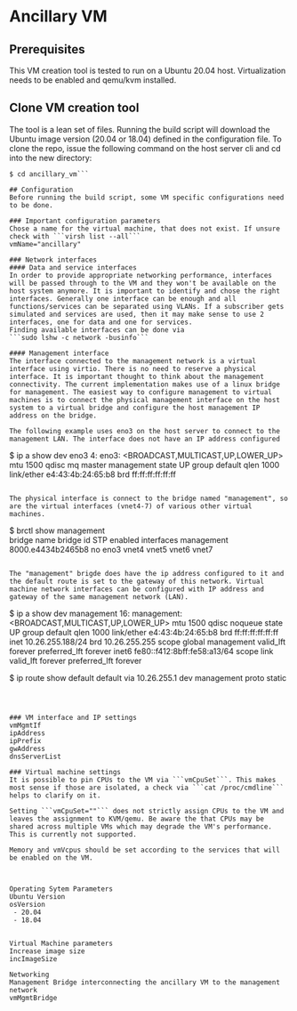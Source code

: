 # Ancillary VM

## Prerequisites
This VM creation tool is tested to run on a Ubuntu 20.04 host. Virtualization needs to be enabled and qemu/kvm installed. 

## Clone VM creation tool
The tool is a lean set of files. Running the build script will download the Ubuntu image version (20.04 or 18.04) defined in the configuration file. To clone the repo, issue the following command on the host server cli and cd into the new directory:
```$ git clone https://github.com/kiedhub/ancillary_vm.git
$ cd ancillary_vm```

## Configuration
Before running the build script, some VM specific configurations need to be done. 

### Important configuration parameters
Chose a name for the virtual machine, that does not exist. If unsure check with ```virsh list --all```
vmName="ancillary"

### Network interfaces
#### Data and service interfaces
In order to provide appropriate networking performance, interfaces will be passed through to the VM and they won't be available on the host system anymore. It is important to identify and chose the right interfaces. Generally one interface can be enough and all functions/services can be separated using VLANs. If a subscriber gets simulated and services are used, then it may make sense to use 2 interfaces, one for data and one for services.
Finding available interfaces can be done via
```sudo lshw -c network -businfo```

#### Management interface
The interface connected to the management network is a virtual interface using virtio. There is no need to reserve a physical interface. It is important thought to think about the management connectivity. The current implementation makes use of a linux bridge for management. The easiest way to configure management to virtual machines is to connect the physical management interface on the host system to a virtual bridge and configure the host management IP address on the bridge.

The following example uses eno3 on the host server to connect to the management LAN. The interface does not have an IP address configured
```
$ ip a show dev eno3
4: eno3: <BROADCAST,MULTICAST,UP,LOWER_UP> mtu 1500 qdisc mq master management state UP group default qlen 1000
    link/ether e4:43:4b:24:65:b8 brd ff:ff:ff:ff:ff:ff
```

The physical interface is connect to the bridge named "management", so are the virtual interfaces (vnet4-7) of various other virtual machines.
```
$ brctl show management    
bridge name     bridge id               STP enabled     interfaces
management              8000.e4434b2465b8       no              eno3
                                                        vnet4
                                                        vnet5
                                                        vnet6
                                                        vnet7
```

The "management" brigde does have the ip address configured to it and the default route is set to the gateway of this network. Virtual machine network interfaces can be configured with IP address and gateway of the same management network (LAN).
```
$ ip a show dev management
16: management: <BROADCAST,MULTICAST,UP,LOWER_UP> mtu 1500 qdisc noqueue state UP group default qlen 1000
    link/ether e4:43:4b:24:65:b8 brd ff:ff:ff:ff:ff:ff
    inet 10.26.255.188/24 brd 10.26.255.255 scope global management
       valid_lft forever preferred_lft forever
    inet6 fe80::f412:8bff:fe58:a13/64 scope link 
       valid_lft forever preferred_lft forever

$ ip route show default
default via 10.26.255.1 dev management proto static
```



### VM interface and IP settings
vmMgmtIf
ipAddress
ipPrefix
gwAddress
dnsServerList

### Virtual machine settings
It is possible to pin CPUs to the VM via ```vmCpuSet```. This makes most sense if those are isolated, a check via ```cat /proc/cmdline``` helps to clarify on it. 

Setting ```vmCpuSet=""``` does not strictly assign CPUs to the VM and leaves the assignment to KVM/qemu. Be aware the that CPUs may be shared across multiple VMs which may degrade the VM's performance. This is currently not supported.

Memory and vmVcpus should be set according to the services that will be enabled on the VM. 



Operating Sytem Parameters
Ubuntu Version
osVersion
 - 20.04
 - 18.04


Virtual Machine parameters
Increase image size 
incImageSize

Networking
Management Bridge interconnecting the ancillary VM to the management network
vmMgmtBridge


